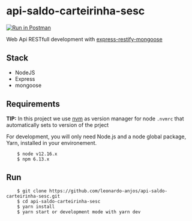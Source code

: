 # api-saldo-carteirinha-sesc

[![Run in Postman](https://run.pstmn.io/button.svg)](https://app.getpostman.com/run-collection/f6e257cb2c7f601c4701)

Web Api RESTfull development with [express-restify-mongoose](https://florianholzapfel.github.io/express-restify-mongoose/)

## Stack
- NodeJS
- Express
- mongoose

## Requirements

**TIP:** In this project we use [nvm](https://github.com/nvm-sh/nvm) as version manager for node ``.nvmrc`` that automatically
sets to version of the prject

For development, you will only need Node.js and a node global package, Yarn, installed in your environement.

```
    $ node v12.16.x
    $ npm 6.13.x
```

## Run
```
    $ git clone https://github.com/leonardo-anjos/api-saldo-carteirinha-sesc.git
    $ cd api-saldo-carteirinha-sesc
    $ yarn install
    $ yarn start or development mode with yarn dev
```